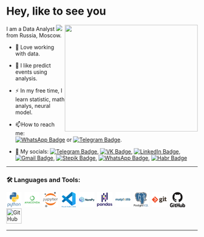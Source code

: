 # Hey, like to see you 
<p>
     <img src="https://media2.giphy.com/media/v1.Y2lkPTc5MGI3NjExcXFkbDhhdzRqdDdrZWRzeWdnMDQ0emVrOWd2ZThjNGF1N3hzOTlxZiZlcD12MV9pbnRlcm5hbF9naWZfYnlfaWQmY3Q9Zw/LaVp0AyqR5bGsC5Cbm/giphy.gif" align="right" width="350" height="280" />
   I am a Data Analyst <img src="https://media.giphy.com/media/WUlplcMpOCEmTGBtBW/giphy.gif" width="30"> from Russia, Moscow. 



- :telescope: Love working with data.

- :seedling: I like predict events using analysis.

- :zap: In my free time, I learn statistic, math analys, neural model.

- :mailbox:How to reach me: [![WhatsApp Badge](https://img.shields.io/badge/WhatsApp-brightgreen?style=flat&logo=whatsapp&logoColor=white)](https://wa.me/89114876802) or [![Telegram Badge](https://img.shields.io/badge/-Telegram-blue?style=flat&logo=Telegram&logoColor=white)](https://t.me/aleksv39)</a>.
</p>

- :iphone: My socials: [![Telegram Badge](https://img.shields.io/badge/-Telegram-blue?style=flat&logo=Telegram&logoColor=white)](https://t.me/aleksv39), [![VK Badge](https://img.shields.io/badge/-VK-blue?style=flat&logo=VK&logoColor=white)](https://vk.com/id411160294), [![LinkedIn Badge](https://img.shields.io/badge/-LinkedIn-blue?style=flat&logo=LinkedIn&logoColor=white)](https://www.linkedin.com/in/%D0%B0%D0%BB%D0%B5%D0%BA%D1%81%D0%B5%D0%B9-%D0%B2%D0%BE%D0%BB%D0%B3%D0%B8%D0%BD-6b249829a?utm_source=share&utm_campaign=share_via&utm_content=profile&utm_medium=android_app), [![Gmail Badge](https://img.shields.io/badge/-Gmail-white?style=flat&logo=Gmail&logoColor=black)](https://mail.google.com/mail/u/0/?pli=1#inbox?compose=DmwnWrRtsfjfXPZjLcxgtXfJRDxkhmHjVLnjMVHJsXtkpvjXMNfJQRlJwMwXJGBTWpZRrzjzlzqB), [![Stepik Badge](https://img.shields.io/badge/-Stepik-black?style=flat&logo=STMicroelectronics&logoColor=white)](https://stepik.org/users/436877985), [![WhatsApp Badge](https://img.shields.io/badge/-WhatsApp-brightgreen?style=flat&logo=whatsapp&logoColor=white)](https://wa.me/89114876802), [![Habr Badge](https://img.shields.io/badge/-Habr-9cf?style=flat&logo=Habr&logoColor=white)](https://habr.com/ru/users/AlekseyJaba/)
    
-----------

### :hammer_and_wrench: Languages and Tools:
<div>
  <img src="https://github.com/devicons/devicon/blob/master/icons/python/python-original-wordmark.svg" title="Python" width="40" height="40"/>&nbsp;
  <img src="https://github.com/devicons/devicon/blob/master/icons/anaconda/anaconda-original-wordmark.svg" title="Anaconda" width="40" height="40"/>&nbsp;
  <img src="https://github.com/devicons/devicon/blob/master/icons/jupyter/jupyter-original-wordmark.svg" title="Jupyter" width="40" height="40"/>&nbsp;
  <img src="https://github.com/devicons/devicon/blob/master/icons/vscode/vscode-original-wordmark.svg" title="VSCode" width="40" height="40"/>&nbsp;
  <img src="https://github.com/devicons/devicon/blob/master/icons/numpy/numpy-original-wordmark.svg" title="NumPy" width="40" height="40"/>&nbsp;
  <img src="https://github.com/devicons/devicon/blob/master/icons/pandas/pandas-original-wordmark.svg" title="Pandas" alt="Pandas" width="40" height="40"/>&nbsp;
  <img src="https://github.com/devicons/devicon/blob/master/icons/matplotlib/matplotlib-original-wordmark.svg" title="Pandas" alt="Pandas" width="40" height="40"/>&nbsp;
  <img src="https://github.com/devicons/devicon/blob/master/icons/postgresql/postgresql-original-wordmark.svg" title="PostgreSQL" alt="PostgreSQL" width="40" height="40"/>&nbsp;
  <img src="https://github.com/devicons/devicon/blob/master/icons/git/git-original-wordmark.svg" title="Git" width="40" height="40"/>&nbsp;
  <img src="https://github.com/devicons/devicon/blob/master/icons/github/github-original-wordmark.svg" title="GitHub" width="40" height="40"/>&nbsp;
  <img src="https://github.com/devicons/devicon/blob/master/icons/github/django-plain-wordmark.svg" title="GitHub" width="40" height="40"/>&nbsp;
  
</div>

-------------



